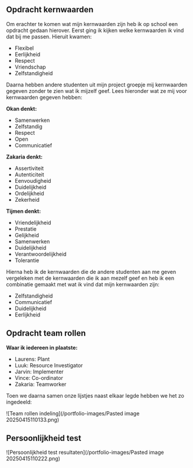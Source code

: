 ## Opdracht kernwaarden
Om erachter te komen wat mijn kernwaarden zijn heb ik op school een opdracht gedaan hierover. Eerst ging ik kijken welke kernwaarden ik vind dat bij me passen. Hieruit kwamen:

- Flexibel
- Eerlijkheid
- Respect
- Vriendschap
- Zelfstandigheid

Daarna hebben andere studenten uit mijn project groepje mij kernwaarden gegeven zonder te zien wat ik mijzelf geef. Lees hieronder wat ze mij voor kernwaarden gegeven hebben:

**Okan denkt:**
- Samenwerken
- Zelfstandig
- Respect
- Open
- Communicatief

**Zakaria denkt:**
- Assertiviteit
- Autenticiteit
- Eenvoudigheid
- Duidelijkheid
- Ordelijkheid
- Zekerheid

**Tijmen denkt:**
- Vriendelijkheid 
- Prestatie 
- Gelijkheid 
- Samenwerken 
- Duidelijkheid 
- Verantwoordelijkheid 
- Tolerantie

Hierna heb ik de kernwaarden die de andere studenten aan me geven vergeleken met de kernwaarden die ik aan mezelf geef en heb ik een combinatie gemaakt met wat ik vind dat mijn kernwaarden zijn:

- Zelfstandigheid
- Communicatief
- Duidelijkheid
- Eerlijkheid

## Opdracht team rollen

**Waar ik iedereen in plaatste:**
- Laurens: Plant
- Luuk: Resource Investigator
- Jarvin: Implementer 
- Vince: Co-ordinator
- Zakaria: Teamworker

Toen we daarna samen onze lijstjes naast elkaar legde hebben we het zo ingedeeld:

![Team rollen indeling](/portfolio-images/Pasted image 20250415110133.png)

## Persoonlijkheid test

![Persoonlijkheid test resultaten](/portfolio-images/Pasted image 20250415110222.png)